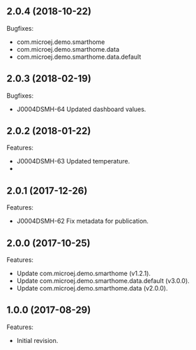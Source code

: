 ## 2.0.4 (2018-10-22)
Bugfixes:
 - com.microej.demo.smarthome
 - com.microej.demo.smarthome.data
 - com.microej.demo.smarthome.data.default

## 2.0.3 (2018-02-19)
Bugfixes:
  - J0004DSMH-64 Updated dashboard values.

## 2.0.2 (2018-01-22)
Features:
  - J0004DSMH-63 Updated temperature.
  - 
## 2.0.1 (2017-12-26)
Features:
  - J0004DSMH-62 Fix metadata for publication.
  
## 2.0.0 (2017-10-25)
Features:
  - Update com.microej.demo.smarthome (v1.2.1).
  - Update com.microej.demo.smarthome.data.default (v3.0.0).
  - Update com.microej.demo.smarthome.data (v2.0.0).
  
## 1.0.0 (2017-08-29)
Features:
  - Initial revision.

[//]: # (Markdown)
[//]: # (Copyright 2017-2018 IS2T. All rights reserved.)
[//]: # (For demonstration purpose only.)
[//]: # (IS2T PROPRIETARY. Use is subject to license terms.)
